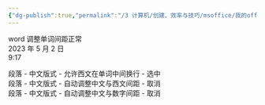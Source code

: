 ```yaml
---
{"dg-publish":true,"permalink":"/3 计算机/创建、效率与技巧/msoffice/我的office trick/word调整单词间距正常/","title":"word调整单词间距正常"}
---
```



word 调整单词间距正常  
2023 年 5 月 2 日  
9:17

段落 - 中文版式 - 允许西文在单词中间换行 - 选中  
段落 - 中文版式 - 自动调整中文与西文间距 - 取消  
段落 - 中文版式 - 自动调整中文与数字间距 - 取消